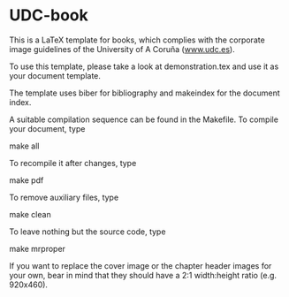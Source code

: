 UDC-book
========

This is a LaTeX template for books, which complies with the corporate image guidelines of the University of A Coruña (www.udc.es).


To use this template, please take a look at demonstration.tex and use it as your document template.

The template uses biber for bibliography and makeindex for the document index.

A suitable compilation sequence can be found in the Makefile. To compile your document, type

   make all

To recompile it after changes, type 

   make pdf

To remove auxiliary files, type

   make clean

To leave nothing but the source code, type

   make mrproper

If you want to replace the cover image or the chapter header images for your own, bear in mind that they should have a 2:1 width:height ratio (e.g. 920x460).
